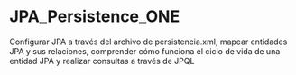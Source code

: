 # JPA_Persistence_ONE

Configurar JPA a través del archivo de persistencia.xml, mapear entidades JPA y sus relaciones, comprender cómo funciona el ciclo de vida de una entidad JPA y realizar consultas a través de JPQL
